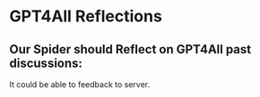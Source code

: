 # GPT4All Reflections

Our Spider should Reflect on GPT4All past discussions:
- 

It could be able to feedback to server.

